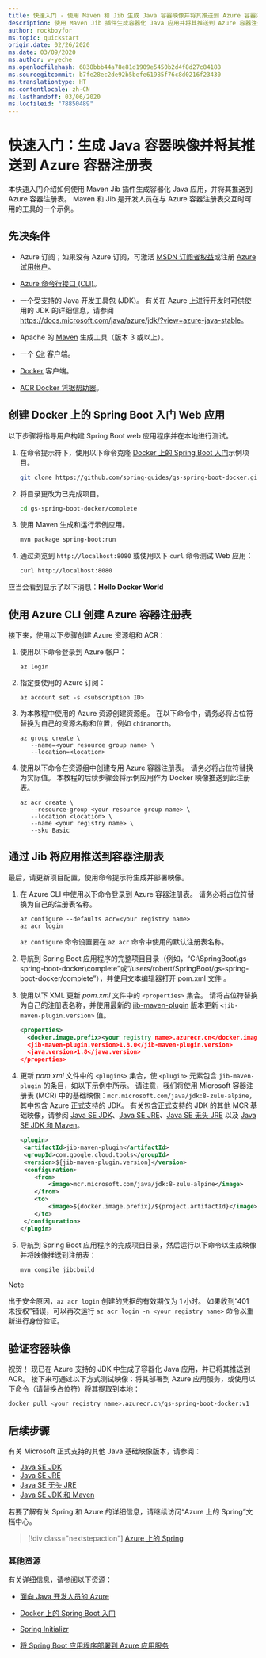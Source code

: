 ```yaml
---
title: 快速入门 - 使用 Maven 和 Jib 生成 Java 容器映像并将其推送到 Azure 容器注册表
description: 使用 Maven Jib 插件生成容器化 Java 应用并将其推送到 Azure 容器注册表。
author: rockboyfor
ms.topic: quickstart
origin.date: 02/26/2020
ms.date: 03/09/2020
ms.author: v-yeche
ms.openlocfilehash: 6838bbb44a78e81d1909e5450b2d4f8d27c84188
ms.sourcegitcommit: b7fe28ec2de92b5befe61985f76c8d0216f23430
ms.translationtype: HT
ms.contentlocale: zh-CN
ms.lasthandoff: 03/06/2020
ms.locfileid: "78850489"
---
```

# <a name="quickstart-build-and-push-java-container-images-to-azure-container-registry"></a>快速入门：生成 Java 容器映像并将其推送到 Azure 容器注册表

本快速入门介绍如何使用 Maven Jib 插件生成容器化 Java 应用，并将其推送到 Azure 容器注册表。 Maven 和 Jib 是开发人员在与 Azure 容器注册表交互时可用的工具的一个示例。

## <a name="prerequisites"></a>先决条件

* Azure 订阅；如果没有 Azure 订阅，可激活 [MSDN 订阅者权益](https://www.azure.cn/offers/ms-mc-arz-msdn/index.html)或注册 [Azure 试用帐户](https://www.azure.cn/pricing/free-trial)。
* [Azure 命令行接口 (CLI)](https://docs.azure.cn/cli/overview?view=azure-cli-latest)。
* 一个受支持的 Java 开发工具包 (JDK)。 有关在 Azure 上进行开发时可供使用的 JDK 的详细信息，请参阅 <https://docs.microsoft.com/java/azure/jdk/?view=azure-java-stable>。

    <!--CORRECT ON REDIRECT TO https://docs.microsoft.com/java/azure/jdk/?view=azure-java-stable-->

* Apache 的 [Maven](http://maven.apache.org) 生成工具（版本 3 或以上）。
* 一个 [Git](https://git-scm.com) 客户端。
* [Docker](https://www.docker.com) 客户端。
* [ACR Docker 凭据帮助器](https://github.com/Azure/acr-docker-credential-helper)。

## <a name="create-the-spring-boot-on-docker-getting-started-web-app"></a>创建 Docker 上的 Spring Boot 入门 Web 应用

以下步骤将指导用户构建 Spring Boot web 应用程序并在本地进行测试。

1. 在命令提示符下，使用以下命令克隆 [Docker 上的 Spring Boot 入门](https://github.com/spring-guides/gs-spring-boot-docker)示例项目。

    ```bash
    git clone https://github.com/spring-guides/gs-spring-boot-docker.git
    ```

1. 将目录更改为已完成项目。

    ```bash
    cd gs-spring-boot-docker/complete
    ```

1. 使用 Maven 生成和运行示例应用。

    ```bash
    mvn package spring-boot:run
    ```

1. 通过浏览到 `http://localhost:8080` 或使用以下 `curl` 命令测试 Web 应用：

    ```bash
    curl http://localhost:8080
    ```

应当会看到显示了以下消息：**Hello Docker World**

## <a name="create-an-azure-container-registry-using-the-azure-cli"></a>使用 Azure CLI 创建 Azure 容器注册表

接下来，使用以下步骤创建 Azure 资源组和 ACR：

1. 使用以下命令登录到 Azure 帐户：

    ```azurecli
    az login
    ```

1. 指定要使用的 Azure 订阅：

    ```azurecli
    az account set -s <subscription ID>
    ```

1. 为本教程中使用的 Azure 资源创建资源组。 在以下命令中，请务必将占位符替换为自己的资源名称和位置，例如 `chinanorth`。

    ```azurecli
    az group create \
       --name=<your resource group name> \
       --location=<location>
    ```

1. 使用以下命令在资源组中创建专用 Azure 容器注册表。 请务必将占位符替换为实际值。 本教程的后续步骤会将示例应用作为 Docker 映像推送到此注册表。

    ```azurecli
    az acr create \
       --resource-group <your resource group name> \
       --location <location> \
       --name <your registry name> \
       --sku Basic
    ```

## <a name="push-your-app-to-the-container-registry-via-jib"></a>通过 Jib 将应用推送到容器注册表

最后，请更新项目配置，使用命令提示符生成并部署映像。

1. 在 Azure CLI 中使用以下命令登录到 Azure 容器注册表。 请务必将占位符替换为自己的注册表名称。

    ```azurecli
    az configure --defaults acr=<your registry name>
    az acr login
    ```

    `az configure` 命令设置要在 `az acr` 命令中使用的默认注册表名称。

1. 导航到 Spring Boot 应用程序的完整项目目录（例如，“C:\SpringBoot\gs-spring-boot-docker\complete”或“/users/robert/SpringBoot/gs-spring-boot-docker/complete”），并使用文本编辑器打开 pom.xml 文件    。

1. 使用以下 XML 更新 *pom.xml* 文件中的 `<properties>` 集合。 请将占位符替换为自己的注册表名称，并使用最新的 [jib-maven-plugin](https://github.com/GoogleContainerTools/jib/tree/master/jib-maven-plugin) 版本更新 `<jib-maven-plugin.version>` 值。

    ```xml
    <properties>
      <docker.image.prefix><your registry name>.azurecr.cn</docker.image.prefix>
      <jib-maven-plugin.version>1.8.0</jib-maven-plugin.version>
      <java.version>1.8</java.version>
    </properties>
    ```

1. 更新 *pom.xml* 文件中的 `<plugins>` 集合，使 `<plugin>` 元素包含 `jib-maven-plugin` 的条目，如以下示例中所示。 请注意，我们将使用 Microsoft 容器注册表 (MCR) 中的基础映像：`mcr.microsoft.com/java/jdk:8-zulu-alpine`，其中包含 Azure 正式支持的 JDK。 有关包含正式支持的 JDK 的其他 MCR 基础映像，请参阅 [Java SE JDK](https://hub.docker.com/_/microsoft-java-jdk)、[Java SE JRE](https://hub.docker.com/_/microsoft-java-jre)、[Java SE 无头 JRE](https://hub.docker.com/_/microsoft-java-jre-headless) 以及 [Java SE JDK 和 Maven](https://hub.docker.com/_/microsoft-java-maven)。
    
    <!--CORRECT ON Microsoft Container Registry-->
     
    ```xml
    <plugin>
     <artifactId>jib-maven-plugin</artifactId>
     <groupId>com.google.cloud.tools</groupId>
     <version>${jib-maven-plugin.version}</version>
     <configuration>
        <from>
            <image>mcr.microsoft.com/java/jdk:8-zulu-alpine</image>
        </from>
        <to>
            <image>${docker.image.prefix}/${project.artifactId}</image>
        </to>
     </configuration>
    </plugin>
    ```

1. 导航到 Spring Boot 应用程序的完成项目目录，然后运行以下命令以生成映像并将映像推送到注册表：

    ```bash
    mvn compile jib:build
    ```

> [!NOTE]
>
> 出于安全原因，`az acr login` 创建的凭据的有效期仅为 1 小时。 如果收到“401 未授权”错误，可以再次运行 `az acr login -n <your registry name>` 命令以重新进行身份验证。 

## <a name="verify-your-container-image"></a>验证容器映像

祝贺！ 现已在 Azure 支持的 JDK 中生成了容器化 Java 应用，并已将其推送到 ACR。 接下来可通过以下方式测试映像：将其部署到 Azure 应用服务，或使用以下命令（请替换占位符）将其提取到本地：

```bash
docker pull <your registry name>.azurecr.cn/gs-spring-boot-docker:v1
```

## <a name="next-steps"></a>后续步骤

有关 Microsoft 正式支持的其他 Java 基础映像版本，请参阅：

* [Java SE JDK](https://hub.docker.com/_/microsoft-java-jdk)
* [Java SE JRE](https://hub.docker.com/_/microsoft-java-jre)
* [Java SE 无头 JRE](https://hub.docker.com/_/microsoft-java-jre-headless)
* [Java SE JDK 和 Maven](https://hub.docker.com/_/microsoft-java-maven)

若要了解有关 Spring 和 Azure 的详细信息，请继续访问“Azure 上的 Spring”文档中心。

> [!div class="nextstepaction"]
> [Azure 上的 Spring](https://docs.azure.cn/java/spring-framework)

### <a name="additional-resources"></a>其他资源

有关详细信息，请参阅以下资源：

* [面向 Java 开发人员的 Azure](https://docs.azure.cn/java/?view=azure-java-stable)
    
    <!--Not Available on * [Working with Azure DevOps and Java](/azure/devops/java)-->
    
* [Docker 上的 Spring Boot 入门](https://spring.io/guides/gs/spring-boot-docker)
* [Spring Initializr](https://start.spring.io)
* [将 Spring Boot 应用程序部署到 Azure 应用服务](https://docs.microsoft.com/azure/java/spring-framework/deploy-spring-boot-java-app-from-container-registry-using-maven-plugin)

    <!--Not Available on * [Using a custom Docker image for Azure Web App on Linux](/app-service-web/app-service-linux-using-custom-docker-image)-->

<!-- Update_Description: new article about container registry java quickstart -->
<!--NEW.date: 03/09/2020-->